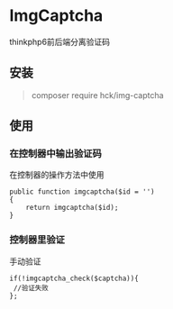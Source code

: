 # ImgCaptcha
thinkphp6前后端分离验证码

## 安装
> composer require hck/img-captcha

## 使用

### 在控制器中输出验证码

在控制器的操作方法中使用

~~~
public function imgcaptcha($id = '')
{
	return imgcaptcha($id);
}
~~~

### 控制器里验证

手动验证
~~~
if(!imgcaptcha_check($captcha)){
 //验证失败
};
~~~
